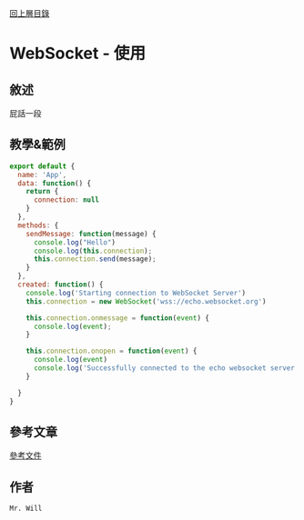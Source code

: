 [回上層目錄](../README.md)

# WebSocket - 使用

## **敘述**
屁話一段

## **教學&範例**
```js
export default {
  name: 'App',
  data: function() {
    return {
      connection: null
    }
  },
  methods: {
    sendMessage: function(message) {
      console.log("Hello")
      console.log(this.connection);
      this.connection.send(message);
    }
  },
  created: function() {
    console.log('Starting connection to WebSocket Server')
    this.connection = new WebSocket('wss://echo.websocket.org')

    this.connection.onmessage = function(event) {
      console.log(event);
    }

    this.connection.onopen = function(event) {
      console.log(event)
      console.log('Successfully connected to the echo websocket server...')
    }

  }
}
```

## **參考文章**
[參考文件](網址)

## **作者**
`Mr. Will`
